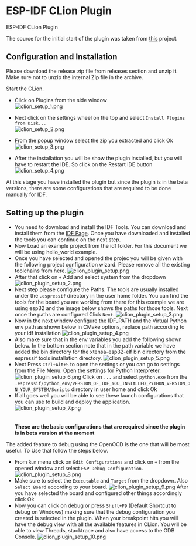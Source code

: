 # ESP-IDF CLion Plugin
ESP-IDF CLion Plugin

The source for the initial start of the plugin was taken from [this](https://github.com/daniel-sullivan/clion-embedded-esp32/) project.

## Configuration and Installation

Please download the release zip file from releases section and unzip it.
Make sure not to unzip the internal Zip file in the archive.

Start the CLion.

* Click on Plugins from the side window<br>
![clion_setup_1.png](docs%2Freadme_images%2Finstall%2Fclion_setup_1.png)

* Next click on the settings wheel on the top and select `Install Plugins from Disk...`<br>
![clion_setup_2.png](docs%2Freadme_images%2Finstall%2Fclion_setup_2.png)

* From the popup window select the zip you extracted and click Ok<br>
![clion_setup_3.png](docs%2Freadme_images%2Finstall%2Fclion_setup_3.png)

* After the installation you will be show the plugin installed, but you will have to restart the IDE. So click on the Restart IDE button<br>
![clion_setup_4.png](docs%2Freadme_images%2Finstall%2Fclion_setup_4.png)

At this stage you have installed the plugin but since the plugin is in the beta versions, there are some configurations that are required to be done manually for IDF.

## Setting up the plugin

* You need to download and install the IDF Tools. You can download and install them from the [IDF Page](https://github.com/espressif/esp-idf/releases). Once you have downloaded and installed the tools you can continue on the next step.
* Now Load an example project from the idf folder. For this document we will be using hello_world example.
* Once you have selected and opened the projec you will be given with the following project configuration wizard. Please remove all the existing toolchains from here.
![clion_plugin_setup.png](docs%2Freadme_images%2Fsetup%2Fclion_plugin_setup.png)
* After that click on `+` Add and select system from the dropdown
![clion_plugin_setup_2.png](docs%2Freadme_images%2Fsetup%2Fclion_plugin_setup_2.png)
* Next step please configure the Paths. The tools are usually installed under the `.espressif` directory in the user home folder.
You can find the tools for the board you are working from there for this example we are using esp32 and the image below shows the paths for those tools.
Next once the paths are configured Click `Next`.
![clion_plugin_setup_3.png](docs%2Freadme_images%2Fsetup%2Fclion_plugin_setup_3.png) 
* Now in the next window configure the IDF_PATH and the Virtual Python env path as shown below in CMake options, replace path according to your idf installation
![clion_plugin_setup_4.png](docs%2Freadme_images%2Fsetup%2Fclion_plugin_setup_4.png)
* Also make sure that in the env variables you add the following shown below. In the bottom section note that in the path variable we have added the bin directory for the xtensa-esp32-elf bin directory from the espressif tools installation directory. 
![clion_plugin_setup_5.png](docs%2Freadme_images%2Fsetup%2Fclion_plugin_setup_5.png)
* Next Press `Ctrl+Alt+S` to open the settings or you can go to settings from the File Menu. Open the settings for Python Interpreter. 
![clion_plugin_setup_6.png](docs%2Freadme_images%2Fsetup%2Fclion_plugin_setup_6.png)
Click on `...` and select `python.exe` from the `.espressif/python_env/VERSION_OF_IDF_YOU_INSTALLED_PYTHON_VERSION_ON_YOUR_SYSTEM/Scripts` directory in user home and click Ok
* If all goes well you will be able to see these launch configurations that you can use to build and deploy the application.
![clion_plugin_setup_7.png](docs%2Freadme_images%2Fsetup%2Fclion_plugin_setup_7.png)
<br><br><br>
**These are the basic configurations that are required since the plugin is in beta version at the moment**


The added feature to debug using the OpenOCD is the one that will be most useful.
To Use that follow the steps below.

* From `Run` menu click on `Edit Configurations` and click on `+` from the opened window and select `ESP Debug Configuration`.
![clion_plugin_setup_8.png](docs%2Freadme_images%2Fsetup%2Fclion_plugin_setup_8.png)
* Make sure to select the `Executable` and `Target` from the dropdown. Also `Select Board` according to your board.
![clion_plugin_setup_9.png](docs%2Freadme_images%2Fsetup%2Fclion_plugin_setup_9.png)
After you have selected the board and configured other things accordingly click Ok
* Now you can click on debug or press `Shift+F9` (Default Shortcut to debug on Windows) making sure that the debug configuration you created is selected in the plugin.
When your breakpoint hits you will have the debug view with all the available features in CLion. You will be able to view Threads, stacktrace and also have access to the GDB Console.
![clion_plugin_setup_10.png](docs%2Freadme_images%2Fsetup%2Fclion_plugin_setup_10.png)


